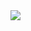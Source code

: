 <picture style="display: block; text-align: center;">
  <source media="(prefers-color-scheme: dark)" srcset="https://ghp.kulisidi.com/dark.svg"/>
  <img src="https://ghp.kulisidi.com/white.svg" style="display: block; margin: 0 auto;"/>
</picture>
